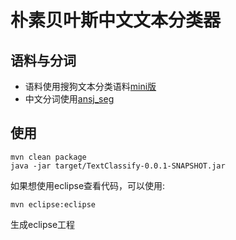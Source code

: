 # 朴素贝叶斯中文文本分类器

## 语料与分词
- 语料使用搜狗文本分类语料[mini版](http://www.sogou.com/labs/dl/c.html)
- 中文分词使用[ansj_seg](https://github.com/NLPchina/ansj_seg)

## 使用

  ```
  mvn clean package
  java -jar target/TextClassify-0.0.1-SNAPSHOT.jar
  ```
  如果想使用eclipse查看代码，可以使用:
  ```
  mvn eclipse:eclipse  
  ```
  生成eclipse工程
